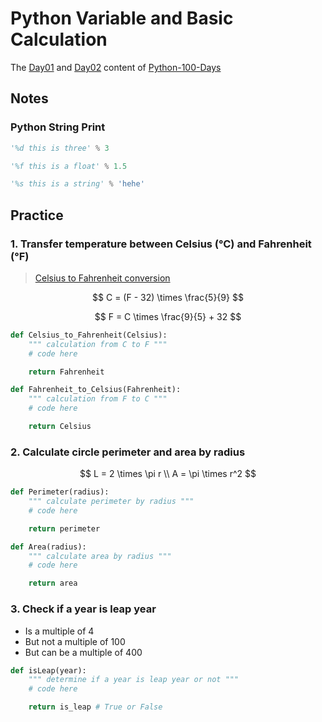 # Python Variable and Basic Calculation

The [Day01](https://github.com/jackfrued/Python-100-Days/blob/master/Day01-15/01.%E5%88%9D%E8%AF%86Python.md) and [Day02](https://github.com/jackfrued/Python-100-Days/blob/master/Day01-15/02.%E8%AF%AD%E8%A8%80%E5%85%83%E7%B4%A0.md) content of [Python-100-Days](https://github.com/jackfrued/Python-100-Days#day0115---python%E8%AF%AD%E8%A8%80%E5%9F%BA%E7%A1%80)

## Notes

### Python String Print

```py
'%d this is three' % 3

'%f this is a float' % 1.5

'%s this is a string' % 'hehe'
```

## Practice

### 1. Transfer temperature between Celsius (°C) and Fahrenheit (°F)

> [Celsius to Fahrenheit conversion](https://www.rapidtables.com/convert/temperature/celsius-to-fahrenheit.html)

$$
C = (F - 32) \times \frac{5}{9}
$$

$$
F = C \times \frac{9}{5} + 32
$$

```py
def Celsius_to_Fahrenheit(Celsius):
    """ calculation from C to F """
    # code here

    return Fahrenheit

def Fahrenheit_to_Celsius(Fahrenheit):
    """ calculation from F to C """
    # code here

    return Celsius
```

### 2. Calculate circle perimeter and area by radius

$$
L = 2 \times \pi r \\
A = \pi \times r^2
$$

```py
def Perimeter(radius):
    """ calculate perimeter by radius """
    # code here

    return perimeter

def Area(radius):
    """ calculate area by radius """
    # code here

    return area
```

### 3. Check if a year is leap year

* Is a multiple of 4
* But not a multiple of 100
* But can be a multiple of 400

```py
def isLeap(year):
    """ determine if a year is leap year or not """
    # code here

    return is_leap # True or False
```
